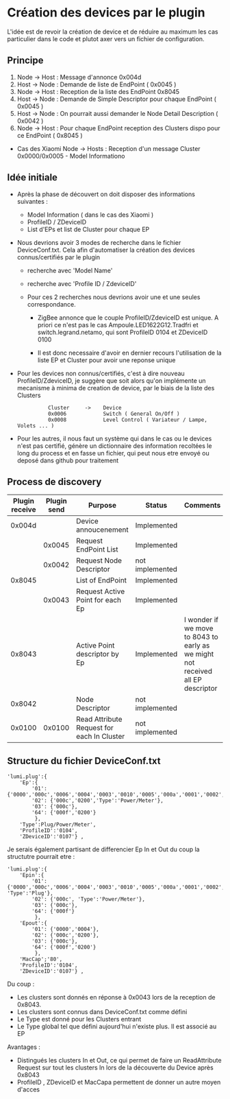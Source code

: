 # Création des devices par le plugin

L'idée est de revoir la création de device et de réduire au maximum les cas particulier dans le code et plutot axer vers un fichier de configuration.

## Principe

1. Node -> Host : Message d'annonce 0x004d
1. Host -> Node : Demande de liste de EndPoint ( 0x0045 )
1. Node -> Host : Reception de la liste des EndPoint 0x8045
1. Host -> Node : Demande de Simple Descriptor pour chaque EndPoint ( 0x0045 )
1. Host -> Node : On pourrait aussi demander le Node Detail Description ( 0x0042 )
1. Node -> Host : Pour chaque EndPoint reception des Clusters dispo pour ce EndPoint ( 0x8045 )

* Cas des Xiaomi 
Node -> Hosts : Reception d'un message Cluster 0x0000/0x0005 - Model Informationo


## Idée initiale

* Après la phase de découvert on doit disposer des informations suivantes :
  * Model Information ( dans le cas des Xiaomi )
  * ProfileID / ZDeviceID
  * List d'EPs et list de Cluster pour chaque EP


* Nous devrions avoir 3 modes de recherche  dans le fichier DeviceConf.txt. Cela afin d'automatiser la création des devices connus/certifiés par le plugin
  * recherche avec 'Model Name'
  * recherche avec 'Profile ID / ZdeviceID'

  * Pour ces 2 recherches nous devrions avoir une et une seules correspondance.
    * ZigBee annonce que le couple ProfileID/ZdeviceID est unique. A priori ce n'est pas le cas Ampoule.LED1622G12.Tradfri et switch.legrand.netamo, qui sont ProfileID 0104 et ZDeviceID 0100

    * Il est donc necessaire d'avoir en dernier recours l'utilisation de la liste EP et Cluster pour avoir une reponse unique


* Pour les devices non connus/certifiés, c'est à dire nouveau ProfileID/ZdeviceID, je suggère que soit alors qu'on implémente un mecanisme à minima de creation de device, par le biais de la liste des Clusters

				Cluster     ->    Device
				0x0006			  Switch ( General On/Off )
				0x0008			  Level Control ( Variateur / Lampe, Volets ... )

* Pour les autres, il nous faut un système qui dans le cas ou le devices n'est pas certifié, génère un dictionnaire des information recoltées le long du process et en fasse un fichier, qui peut nous etre envoyé ou deposé dans github pour traitement


## Process de discovery

| Plugin receive | Plugin send | Purpose | Status | Comments |
|----------------|-------------|---------|--------|----------|
| 0x004d | | Device annoucenement | Implemented | |
| | 0x0045 | Request EndPoint List | Implemented | |
| | 0x0042 | Request Node Descriptor | not implemented | |
| 0x8045 | | List of EndPoint | Implemented | |
| | 0x0043 | Request Active Point for each Ep | Implemented | |
| 0x8043 | | Active Point descriptor by Ep | Implemented | I wonder if we move to 8043 to early as we might not received all EP descriptor |
| 0x8042 | | Node Descriptor | not implemented | |
| 0x0100 | 0x0100 | Read Attribute Request for each In Cluster | not implemented | |


## Structure du fichier DeviceConf.txt

```
'lumi.plug':{
	'Ep':{
		'01':{'0000','000c','0006','0004','0003','0010','0005','000a','0001','0002','Type':'Plug'}, 
		'02': {'000c','0200','Type':'Power/Meter'}, 
		'03': {'000c'}, 
		'64': {'000f','0200'}
	     }, 
	'Type':Plug/Power/Meter',
	'ProfileID':'0104',
	'ZDeviceID':'0107'} ,
```

Je serais également partisant de differencier Ep In et Out du coup la structutre pourrait etre :

```
'lumi.plug':{
	'Epin':{
		'01': {'0000','000c','0006','0004','0003','0010','0005','000a','0001','0002', 'Type':'Plug'},
		'02': {'000c', 'Type':'Power/Meter'}, 
		'03': {'000c'}, 
		'64': {'000f'}
	     }, 
	'Epout':{
		'01': {'0000','0004'}, 
		'02': {'000c','0200'}, 
		'03': {'000c'}, 
		'64': {'000f','0200'}
	     }, 
	'MacCap';'80',
	'ProfileID':'0104',
	'ZDeviceID':'0107'} ,
```


Du coup :
* Les clusters sont donnés en réponse à 0x0043 lors de la reception de 0x8043.
* Les clusters sont connus dans DeviceConf.txt comme défini
* Le Type est donné pour les Clusters entrant
* Le Type global tel que défini aujourd'hui n'existe plus. Il est associé au EP

Avantages :
* Distingués les clusters In et Out, ce qui permet de faire un ReadAttribute Request sur tout les clusters In lors de la découverte du Device après 0x8043
* ProfileID , ZDeviceID et MacCapa permettent de donner un autre moyen d'acces 
